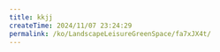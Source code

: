 ```yaml
---
title: kkjj
createTime: 2024/11/07 23:24:29
permalink: /ko/LandscapeLeisureGreenSpace/fa7xJX4t/
---
```


